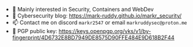 - 🔬 Mainly interested in Security, Containers and WebDev
- 📖 Cybersecurity blog: <https://mark-ruddy.github.io/markr_security/>
- 📫 Contact me on discord `markr2547` or email `markruddysec@proton.me`
- 🔑 PGP public key: https://keys.openpgp.org/vks/v1/by-fingerprint/4D6732E8BD7949DE8575D90FFE484E9D618B2F44

